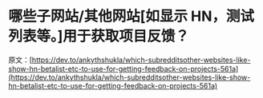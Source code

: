 # 哪些子网站/其他网站[如显示 HN，测试列表等。]用于获取项目反馈？

原文：[https://dev.to/ankythshukla/which-subredditsother-websites-like-show-hn-betalist-etc-to-use-for-getting-feedback-on-projects-561a](https://dev.to/ankythshukla/which-subredditsother-websites-like-show-hn-betalist-etc-to-use-for-getting-feedback-on-projects-561a)